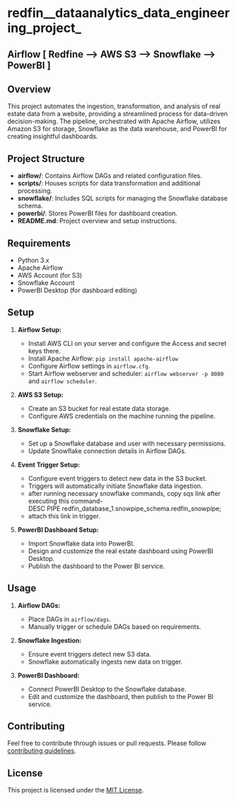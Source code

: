 # redfin__dataanalytics_data_engineering_project_

## Airflow [ Redfine --> AWS S3 --> Snowflake --> PowerBI ]


## Overview

This project automates the ingestion, transformation, and analysis of real estate data from a website, providing a streamlined process for data-driven decision-making. The pipeline, orchestrated with Apache Airflow, utilizes Amazon S3 for storage, Snowflake as the data warehouse, and PowerBI for creating insightful dashboards.

## Project Structure

- **airflow/**: Contains Airflow DAGs and related configuration files.
- **scripts/**: Houses scripts for data transformation and additional processing.
- **snowflake/**: Includes SQL scripts for managing the Snowflake database schema.
- **powerbi/**: Stores PowerBI files for dashboard creation.
- **README.md**: Project overview and setup instructions.

## Requirements

- Python 3.x
- Apache Airflow
- AWS Account (for S3)
- Snowflake Account
- PowerBI Desktop (for dashboard editing)

## Setup

1. **Airflow Setup:**
    - Install AWS CLI on your server and configure the Access and secret keys there.
    - Install Apache Airflow: `pip install apache-airflow`
    - Configure Airflow settings in `airflow.cfg`.
    - Start Airflow webserver and scheduler: `airflow webserver -p 8080` and `airflow scheduler`.

2. **AWS S3 Setup:**
    - Create an S3 bucket for real estate data storage.
    - Configure AWS credentials on the machine running the pipeline.

3. **Snowflake Setup:**
    - Set up a Snowflake database and user with necessary permissions.
    - Update Snowflake connection details in Airflow DAGs.

4. **Event Trigger Setup:**
    - Configure event triggers to detect new data in the S3 bucket.
    - Triggers will automatically initiate Snowflake data ingestion.
    - after running necessary snowflake commands, copy sqs link after executing this command-  
       DESC PIPE redfin_database_1.snowpipe_schema.redfin_snowpipe;
    - attach this link in trigger.

5. **PowerBI Dashboard Setup:**
    - Import Snowflake data into PowerBI.
    - Design and customize the real estate dashboard using PowerBI Desktop.
    - Publish the dashboard to the Power BI service.

## Usage

1. **Airflow DAGs:**
    - Place DAGs in `airflow/dags`.
    - Manually trigger or schedule DAGs based on requirements.

2. **Snowflake Ingestion:**
    - Ensure event triggers detect new S3 data.
    - Snowflake automatically ingests new data on trigger.

3. **PowerBI Dashboard:**
    - Connect PowerBI Desktop to the Snowflake database.
    - Edit and customize the dashboard, then publish to the Power BI service.

## Contributing

Feel free to contribute through issues or pull requests. Please follow [contributing guidelines](CONTRIBUTING.md).

## License

This project is licensed under the [MIT License](LICENSE).
